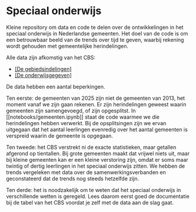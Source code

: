 # Speciaal onderwijs

Kleine repository om data en code te delen over de ontwikkelingen in het speciaal onderwijs in Nederlandse gemeenten. Het doel van de code is om een betrouwbaar beeld van de trends over tijd te geven, waarbij rekening wordt gehouden met gemeentelijke herindelingen.

Alle data zijn afkomstig van het CBS:

- [[De gebiedsindelingen]](https://www.cbs.nl/nl-nl/dossier/nederland-regionaal/geografische-data/cbs-gebiedsindelingen)
- [[De onderwijsgegeven]](https://opendata.cbs.nl/statline/#/CBS/nl/dataset/85701NED/table?dl=A6B65)

De data hebben een aantal beperkingen.

Ten eerste: de gemeenten van 2025 zijn niet de gemeenten van 2013, het moment vanaf we zijn gaan rekenen. Er zijn herindelingen geweest waarin gemeenten zijn samengevoegd, of zijn opgesplitst. In [[notebooks/gemeenten.ipynb]] staat de code waarmee we die herindelingen hebben verwerkt. Bij de opsplitsingen zijn we ervan uitgegaan dat het aantal leerlingen evenredig over het aantal gemeenten is verspreid waarin de gemeente is opgegaan.

Ten tweede: het CBS verstrekt ni de exacte statistieken, maar getallen afgerond op tientallen. Bij grote gemeenten maakt dat vrijwel niets uit, maar bij kleine gemeenten kan er een kleine verstoring zijn, omdat er soms maar twintig of dertig leerlingen in het speciaal onderwijs zitten. We hebben de trends vergeleken met data over de samenwerkingsverbanden en geconstateerd dat de trends nog steeds hetzelfde zijn.

Ten derde: het is noodzakelijk om te weten dat het speciaal onderwijs in verschillende wetten is geregeld. Lees daarom eerst goed de documentatie bij de tabel van het CBS voordat je zelf met de data aan de slag gaat.
